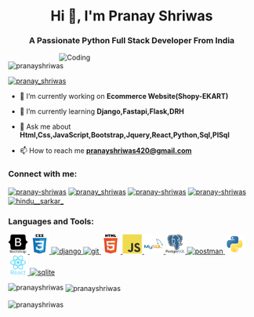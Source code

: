 <h1 align="center">Hi 👋, I'm Pranay Shriwas</h1>
<h3 align="center">A Passionate Python Full Stack Developer From India</h3>
<img align='right' alt='Coding' width=400 src='https://camo.githubusercontent.com/880fa5e043822807bcf0819cfe2514333c08a58e052419fd7dd37177f1470c52/68747470733a2f2f6d69726f2e6d656469756d2e636f6d2f6d61782f3835302f312a7a566e574a7479474f585f6b5549446d3663634366512e676966'>

<p align="left"> <img src="https://komarev.com/ghpvc/?username=pranayshriwas&label=Profile%20views&color=0e75b6&style=flat" alt="pranayshriwas" /> </p>

<p align="left"> <a href="https://twitter.com/pranay_shriwas" target="blank"><img src="https://img.shields.io/twitter/follow/pranay_shriwas?logo=twitter&style=for-the-badge" alt="pranay_shriwas" /></a> </p>

- 🔭 I’m currently working on **Ecommerce Website(Shopy-EKART)**

- 🌱 I’m currently learning **Django,Fastapi,Flask,DRH**

- 💬 Ask me about **Html,Css,JavaScript,Bootstrap,Jquery,React,Python,Sql,PlSql**

- 📫 How to reach me **pranayshriwas420@gmail.com**

<h3 align="left">Connect with me:</h3>
<p align="left">
<a href="https://codepen.io/pranay-shriwas" target="blank"><img align="center" src="https://raw.githubusercontent.com/rahuldkjain/github-profile-readme-generator/master/src/images/icons/Social/codepen.svg" alt="pranay-shriwas" height="30" width="40" /></a>
<a href="https://twitter.com/pranay_shriwas" target="blank"><img align="center" src="https://raw.githubusercontent.com/rahuldkjain/github-profile-readme-generator/master/src/images/icons/Social/twitter.svg" alt="pranay_shriwas" height="30" width="40" /></a>
<a href="https://linkedin.com/in/pranay-shriwas" target="blank"><img align="center" src="https://raw.githubusercontent.com/rahuldkjain/github-profile-readme-generator/master/src/images/icons/Social/linked-in-alt.svg" alt="pranay-shriwas" height="30" width="40" /></a>
<a href="https://stackoverflow.com/users/pranay-shriwas" target="blank"><img align="center" src="https://raw.githubusercontent.com/rahuldkjain/github-profile-readme-generator/master/src/images/icons/Social/stack-overflow.svg" alt="pranay-shriwas" height="30" width="40" /></a>
<a href="https://instagram.com/hindu__sarkar_" target="blank"><img align="center" src="https://raw.githubusercontent.com/rahuldkjain/github-profile-readme-generator/master/src/images/icons/Social/instagram.svg" alt="hindu__sarkar_" height="30" width="40" /></a>
</p>

<h3 align="left">Languages and Tools:</h3>
<p align="left"> <a href="https://getbootstrap.com" target="_blank" rel="noreferrer"> <img src="https://raw.githubusercontent.com/devicons/devicon/master/icons/bootstrap/bootstrap-plain-wordmark.svg" alt="bootstrap" width="40" height="40"/> </a> <a href="https://www.w3schools.com/css/" target="_blank" rel="noreferrer"> <img src="https://raw.githubusercontent.com/devicons/devicon/master/icons/css3/css3-original-wordmark.svg" alt="css3" width="40" height="40"/> </a> <a href="https://www.djangoproject.com/" target="_blank" rel="noreferrer"> <img src="https://cdn.worldvectorlogo.com/logos/django.svg" alt="django" width="40" height="40"/> </a> <a href="https://git-scm.com/" target="_blank" rel="noreferrer"> <img src="https://www.vectorlogo.zone/logos/git-scm/git-scm-icon.svg" alt="git" width="40" height="40"/> </a> <a href="https://www.w3.org/html/" target="_blank" rel="noreferrer"> <img src="https://raw.githubusercontent.com/devicons/devicon/master/icons/html5/html5-original-wordmark.svg" alt="html5" width="40" height="40"/> </a> <a href="https://developer.mozilla.org/en-US/docs/Web/JavaScript" target="_blank" rel="noreferrer"> <img src="https://raw.githubusercontent.com/devicons/devicon/master/icons/javascript/javascript-original.svg" alt="javascript" width="40" height="40"/> </a> <a href="https://www.mysql.com/" target="_blank" rel="noreferrer"> <img src="https://raw.githubusercontent.com/devicons/devicon/master/icons/mysql/mysql-original-wordmark.svg" alt="mysql" width="40" height="40"/> </a> <a href="https://www.postgresql.org" target="_blank" rel="noreferrer"> <img src="https://raw.githubusercontent.com/devicons/devicon/master/icons/postgresql/postgresql-original-wordmark.svg" alt="postgresql" width="40" height="40"/> </a> <a href="https://postman.com" target="_blank" rel="noreferrer"> <img src="https://www.vectorlogo.zone/logos/getpostman/getpostman-icon.svg" alt="postman" width="40" height="40"/> </a> <a href="https://www.python.org" target="_blank" rel="noreferrer"> <img src="https://raw.githubusercontent.com/devicons/devicon/master/icons/python/python-original.svg" alt="python" width="40" height="40"/> </a> <a href="https://reactjs.org/" target="_blank" rel="noreferrer"> <img src="https://raw.githubusercontent.com/devicons/devicon/master/icons/react/react-original-wordmark.svg" alt="react" width="40" height="40"/> </a> <a href="https://www.sqlite.org/" target="_blank" rel="noreferrer"> <img src="https://www.vectorlogo.zone/logos/sqlite/sqlite-icon.svg" alt="sqlite" width="40" height="40"/> </a> </p>

<p><img align="left" src="https://github-readme-stats.vercel.app/api/top-langs?username=pranayshriwas&show_icons=true&locale=en&layout=compact" alt="pranayshriwas" /></p>

<p>&nbsp;<img align="center" src="https://github-readme-stats.vercel.app/api?username=pranayshriwas&show_icons=true&locale=en" alt="pranayshriwas" /></p>

<p><img align="center" src="https://github-readme-streak-stats.herokuapp.com/?user=pranayshriwas&" alt="pranayshriwas" /></p>
